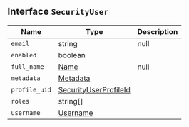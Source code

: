 ## Interface `SecurityUser`

| Name | Type | Description |
| - | - | - |
| `email` | string | null | &nbsp; |
| `enabled` | boolean | &nbsp; |
| `full_name` | [Name](./Name.md) | null | &nbsp; |
| `metadata` | [Metadata](./Metadata.md) | &nbsp; |
| `profile_uid` | [SecurityUserProfileId](./SecurityUserProfileId.md) | &nbsp; |
| `roles` | string[] | &nbsp; |
| `username` | [Username](./Username.md) | &nbsp; |
